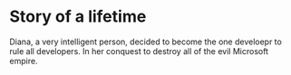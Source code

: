 # Story of a lifetime

Diana, a very intelligent person, decided to become the one develoepr to rule all developers. In her conquest to destroy all of the evil Microsoft empire.
